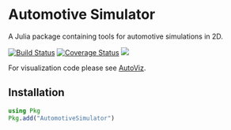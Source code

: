 # Automotive Simulator

A Julia package containing tools for automotive simulations in 2D.

[![Build Status](https://travis-ci.org/sisl/AutomotiveSimulator.jl.svg?branch=master)](https://travis-ci.org/sisl/AutomotiveSimulator.jl)
[![Coverage Status](https://coveralls.io/repos/github/sisl/AutomotiveSimulator.jl/badge.svg?branch=master)](https://coveralls.io/github/sisl/AutomotiveSimulator.jl?branch=master)
[![](https://img.shields.io/badge/docs-latest-blue.svg)](https://sisl.github.io/AutomotiveSimulator.jl/latest)

For visualization code please see [AutoViz](https://github.com/sisl/AutoViz.jl).

## Installation 

```julia 
using Pkg
Pkg.add("AutomotiveSimulator")
```
